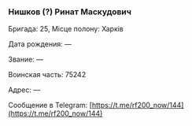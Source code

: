 ### Нишков (?) Ринат Маскудович

Бригада: 25, Місце полону: Харків

Дата рождения: —

Звание: —

Воинская часть: 75242

Адрес: —

Сообщение в Telegram: [https://t.me/rf200_now/144](https://t.me/rf200_now/144)
